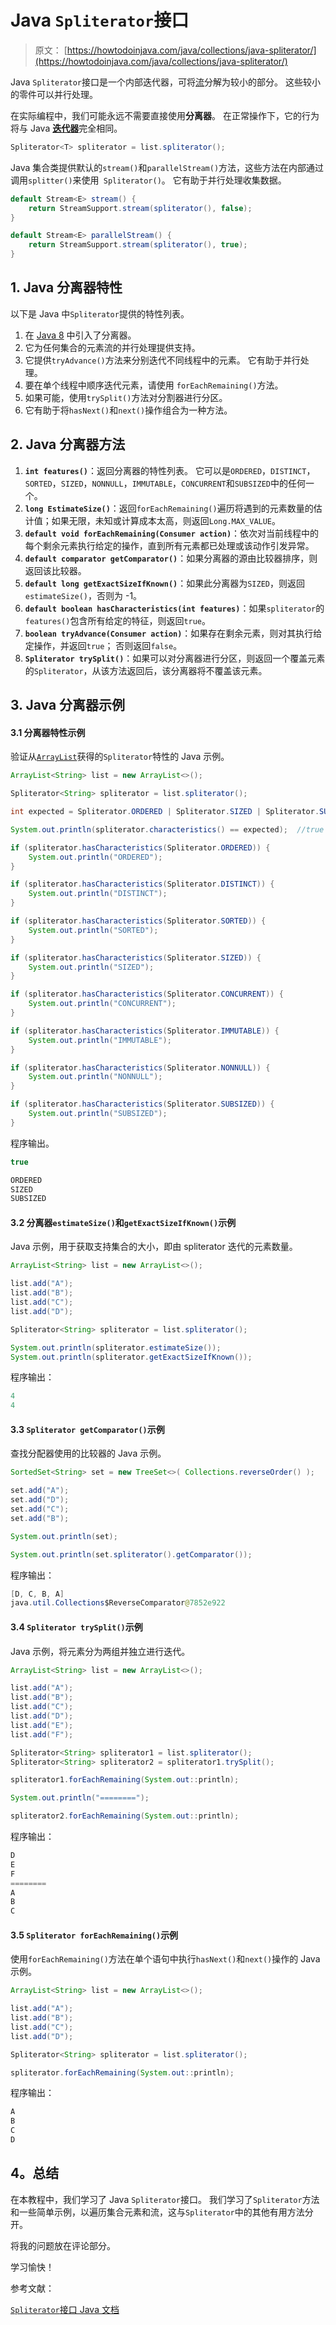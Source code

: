 # Java `Spliterator`接口

> 原文： [https://howtodoinjava.com/java/collections/java-spliterator/](https://howtodoinjava.com/java/collections/java-spliterator/)

Java `Spliterator`接口是一个内部迭代器，可将[流](https://howtodoinjava.com/java8/java-8-tutorial-streams-by-examples/)分解为较小的部分。 这些较小的零件可以并行处理。

在实际编程中，我们可能永远不需要直接使用**分离器**。 在正常操作下，它的行为将与 Java [**迭代器**](https://howtodoinjava.com/java/collections/java-iterator/)完全相同。

```java
Spliterator<T> spliterator = list.spliterator();

```

Java 集合类提供默认的`stream()`和`parallelStream()`方法，这些方法在内部通过调用`splitter()`来使用` Spliterator()`。 它有助于并行处理收集数据。

```java
default Stream<E> stream() {
    return StreamSupport.stream(spliterator(), false);
}

default Stream<E> parallelStream() {
    return StreamSupport.stream(spliterator(), true);
}

```

## 1\. Java 分离器特性

以下是 Java 中`Spliterator`提供的特性列表。

1.  在 [Java 8](https://howtodoinjava.com/java-8-tutorial/) 中引入了分离器。
2.  它为任何集合的元素流的并行处理提供支持。
3.  它提供`tryAdvance()`方法来分别迭代不同线程中的元素。 它有助于并行处理。
4.  要在单个线程中顺序迭代元素，请使用 `forEachRemaining()`方法。
5.  如果可能，使用`trySplit()`方法对分割器进行分区。
6.  它有助于将`hasNext()`和`next()`操作组合为一种方法。

## 2\. Java 分离器方法

1.  **`int features()`**：返回分离器的特性列表。 它可以是`ORDERED`，`DISTINCT`，`SORTED`，`SIZED`，`NONNULL`，`IMMUTABLE`，`CONCURRENT`和`SUBSIZED`中的任何一个。
2.  **`long EstimateSize()`**：返回`forEachRemaining()`遍历将遇到的元素数量的估计值；如果无限，未知或计算成本太高，则返回`Long.MAX_VALUE`。
3.  **`default void forEachRemaining(Consumer action)`**：依次对当前线程中的每个剩余元素执行给定的操作，直到所有元素都已处理或该动作引发异常。
4.  **`default comparator getComparator()`**：如果分离器的源由比较器排序，则返回该比较器。
5.  **`default long getExactSizeIfKnown()`**：如果此分离器为`SIZED`，则返回`estimateSize()`，否则为 -1。
6.  **`default boolean hasCharacteristics(int features)`**：如果`spliterator`的`features()`包含所有给定的特征，则返回`true`。
7.  **`boolean tryAdvance(Consumer action)`**：如果存在剩余元素，则对其执行给定操作，并返回`true`； 否则返回`false`。
8.  **`Spliterator trySplit()`**：如果可以对分离器进行分区，则返回一个覆盖元素的`Spliterator`，从该方法返回后，该分离器将不覆盖该元素。

## 3\. Java 分离器示例

#### 3.1 分离器特性示例

验证从[`ArrayList`](https://howtodoinjava.com/java-arraylist/)获得的`Spliterator`特性的 Java 示例。

```java
ArrayList<String> list = new ArrayList<>();

Spliterator<String> spliterator = list.spliterator();

int expected = Spliterator.ORDERED | Spliterator.SIZED | Spliterator.SUBSIZED;

System.out.println(spliterator.characteristics() == expected);	//true

if (spliterator.hasCharacteristics(Spliterator.ORDERED)) {
    System.out.println("ORDERED");
}

if (spliterator.hasCharacteristics(Spliterator.DISTINCT)) {
    System.out.println("DISTINCT");
}

if (spliterator.hasCharacteristics(Spliterator.SORTED)) {
    System.out.println("SORTED");
}

if (spliterator.hasCharacteristics(Spliterator.SIZED)) {
    System.out.println("SIZED");
}

if (spliterator.hasCharacteristics(Spliterator.CONCURRENT)) {
    System.out.println("CONCURRENT");
}

if (spliterator.hasCharacteristics(Spliterator.IMMUTABLE)) {
    System.out.println("IMMUTABLE");
}

if (spliterator.hasCharacteristics(Spliterator.NONNULL)) {
    System.out.println("NONNULL");
}

if (spliterator.hasCharacteristics(Spliterator.SUBSIZED)) {
    System.out.println("SUBSIZED");
}

```

程序输出。

```java
true

ORDERED
SIZED
SUBSIZED

```

#### 3.2 分离器`estimateSize()`和`getExactSizeIfKnown()`示例

Java 示例，用于获取支持集合的大小，即由 spliterator 迭代的元素数量。

```java
ArrayList<String> list = new ArrayList<>();

list.add("A");
list.add("B");
list.add("C");
list.add("D");

Spliterator<String> spliterator = list.spliterator();

System.out.println(spliterator.estimateSize());
System.out.println(spliterator.getExactSizeIfKnown());

```

程序输出：

```java
4
4

```

#### 3.3 `Spliterator getComparator()`示例

查找分配器使用的比较器的 Java 示例。

```java
SortedSet<String> set = new TreeSet<>( Collections.reverseOrder() );

set.add("A");
set.add("D");
set.add("C");
set.add("B");

System.out.println(set);

System.out.println(set.spliterator().getComparator());

```

程序输出：

```java
[D, C, B, A]
java.util.Collections$ReverseComparator@7852e922

```

#### 3.4 `Spliterator trySplit()`示例

Java 示例，将元素分为两组并独立进行迭代。

```java
ArrayList<String> list = new ArrayList<>();

list.add("A");
list.add("B");
list.add("C");
list.add("D");
list.add("E");
list.add("F");

Spliterator<String> spliterator1 = list.spliterator();
Spliterator<String> spliterator2 = spliterator1.trySplit();

spliterator1.forEachRemaining(System.out::println);

System.out.println("========");

spliterator2.forEachRemaining(System.out::println);

```

程序输出：

```java
D
E
F
========
A
B
C

```

#### 3.5 `Spliterator forEachRemaining()`示例

使用`forEachRemaining()`方法在单个语句中执行`hasNext()`和`next()`操作的 Java 示例。

```java
ArrayList<String> list = new ArrayList<>();

list.add("A");
list.add("B");
list.add("C");
list.add("D");

Spliterator<String> spliterator = list.spliterator();

spliterator.forEachRemaining(System.out::println);

```

程序输出：

```java
A
B
C
D

```

## 4。总结

在本教程中，我们学习了 Java `Spliterator`接口。 我们学习了`Spliterator`方法和一些简单示例，以遍历集合元素和流，这与`Spliterator`中的其他有用方法分开。

将我的问题放在评论部分。

学习愉快！

参考文献：

[`Spliterator`接口 Java 文档](https://docs.oracle.com/javase/8/docs/api/java/util/Spliterator.html)